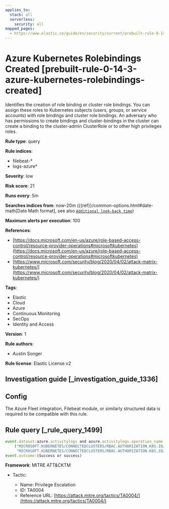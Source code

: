 ```yaml
---
applies_to:
  stack: all
  serverless:
    security: all
mapped_pages:
  - https://www.elastic.co/guide/en/security/current/prebuilt-rule-0-14-3-azure-kubernetes-rolebindings-created.html
---
```


# Azure Kubernetes Rolebindings Created [prebuilt-rule-0-14-3-azure-kubernetes-rolebindings-created]

Identifies the creation of role binding or cluster role bindings. You can assign these roles to Kubernetes subjects (users, groups, or service accounts) with role bindings and cluster role bindings. An adversary who has permissions to create bindings and cluster-bindings in the cluster can create a binding to the cluster-admin ClusterRole or to other high privileges roles.

**Rule type**: query

**Rule indices**:

* filebeat-*
* logs-azure*

**Severity**: low

**Risk score**: 21

**Runs every**: 5m

**Searches indices from**: now-20m ({{ref}}/common-options.html#date-math[Date Math format], see also [`Additional look-back time`](docs-content://solutions/security/detect-and-alert/create-detection-rule.md#rule-schedule))

**Maximum alerts per execution**: 100

**References**:

* [https://docs.microsoft.com/en-us/azure/role-based-access-control/resource-provider-operations#microsoftkubernetes](https://docs.microsoft.com/en-us/azure/role-based-access-control/resource-provider-operations#microsoftkubernetes)
* [https://www.microsoft.com/security/blog/2020/04/02/attack-matrix-kubernetes/](https://www.microsoft.com/security/blog/2020/04/02/attack-matrix-kubernetes/)

**Tags**:

* Elastic
* Cloud
* Azure
* Continuous Monitoring
* SecOps
* Identity and Access

**Version**: 1

**Rule authors**:

* Austin Songer

**Rule license**: Elastic License v2

## Investigation guide [_investigation_guide_1336]

## Config

The Azure Fleet integration, Filebeat module, or similarly structured data is required to be compatible with this rule.

## Rule query [_rule_query_1499]

```js
event.dataset:azure.activitylogs and azure.activitylogs.operation_name:
	("MICROSOFT.KUBERNETES/CONNECTEDCLUSTERS/RBAC.AUTHORIZATION.K8S.IO/ROLEBINDINGS/WRITE" or
	 "MICROSOFT.KUBERNETES/CONNECTEDCLUSTERS/RBAC.AUTHORIZATION.K8S.IO/CLUSTERROLEBINDINGS/WRITE") and
event.outcome:(Success or success)
```

**Framework**: MITRE ATT&CKTM

* Tactic:

    * Name: Privilege Escalation
    * ID: TA0004
    * Reference URL: [https://attack.mitre.org/tactics/TA0004/](https://attack.mitre.org/tactics/TA0004/)



